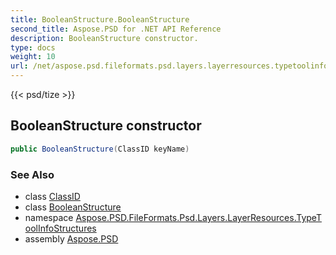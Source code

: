 ```yaml
---
title: BooleanStructure.BooleanStructure
second_title: Aspose.PSD for .NET API Reference
description: BooleanStructure constructor. 
type: docs
weight: 10
url: /net/aspose.psd.fileformats.psd.layers.layerresources.typetoolinfostructures/booleanstructure/booleanstructure/
---
```

{{< psd/tize >}}
## BooleanStructure constructor

```csharp
public BooleanStructure(ClassID keyName)
```

### See Also

* class [ClassID](../../../aspose.psd.fileformats.psd.layers.layerresources/classid/)
* class [BooleanStructure](../)
* namespace [Aspose.PSD.FileFormats.Psd.Layers.LayerResources.TypeToolInfoStructures](../../booleanstructure/)
* assembly [Aspose.PSD](../../../)


